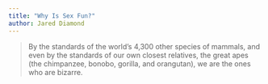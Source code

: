 ```yaml
---
title: "Why Is Sex Fun?"
author: Jared Diamond
---
```


> By the standards of the world’s 4,300 other species of mammals, and even by the standards of our own closest relatives, the great apes (the chimpanzee, bonobo, gorilla, and orangutan), we are the ones who are bizarre.




